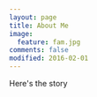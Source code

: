 ```yaml
---
layout: page
title: About Me
image:
  feature: fam.jpg
comments: false
modified: 2016-02-01
---
```


Here's the story